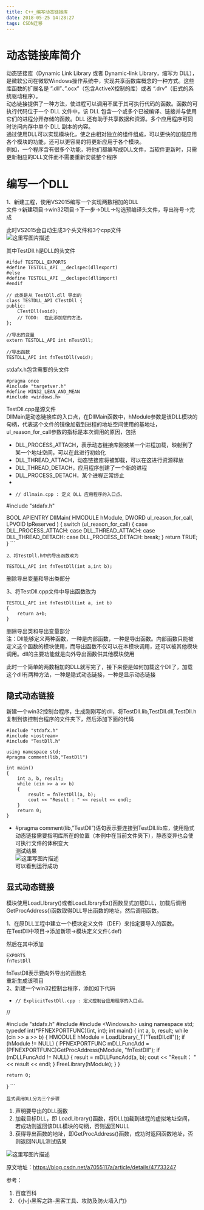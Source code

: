 ```yaml
---
title: C++_编写动态链接库
date: 2018-05-25 14:28:27
tags: CSDN迁移
---
```

   # 动态链接库简介

动态链接库（Dynamic Link Library 或者 Dynamic-link Library，缩写为 DLL），是微软公司在微软Windows操作系统中，实现共享函数库概念的一种方式。这些库函数的扩展名是 ”.dll”、”.ocx”（包含ActiveX控制的库）或者 “.drv”（旧式的系统驱动程序）。   
动态链接提供了一种方法，使进程可以调用不属于其可执行代码的函数。函数的可执行代码位于一个 DLL 文件中，该 DLL 包含一个或多个已被编译、链接并与使用它们的进程分开存储的函数。DLL 还有助于共享数据和资源。多个应用程序可同时访问内存中单个 DLL 副本的内容。   
通过使用DLL可以实现模块化，使之由相对独立的组件组成，可以更快的加载应用各个模块的功能，还可以更容易的将更新应用于各个模块。   
例如，一个程序含有很多个功能，将他们都编写成DLL文件，当软件更新时，只需更新相应的DLL文件而不需要重新安装整个程序


# []()编写一个DLL

1、新建工程，使用VS2015编写一个实现两数相加的DLL   
文件->新建项目->win32项目->下一步->DLL->勾选预编译头文件，导出符号->完成

此时VS2015会自动生成3个头文件和3个cpp文件   
![这里写图片描述](https://img-blog.csdn.net/20150817201316436)

其中TestDll.h是DLL的头文件


```
#ifdef TESTDLL_EXPORTS
#define TESTDLL_API __declspec(dllexport)
#else
#define TESTDLL_API __declspec(dllimport)
#endif

// 此类是从 TestDll.dll 导出的
class TESTDLL_API CTestDll {
public:
    CTestDll(void);
    // TODO:  在此添加您的方法。
};

//导出的变量
extern TESTDLL_API int nTestDll;

//导出函数
TESTDLL_API int fnTestDll(void);
```
  
stdafx.h包含需要的头文件


```
#pragma once
#include "targetver.h"
#define WIN32_LEAN_AND_MEAN             
#include <windows.h>
```
  
TestDll.cpp是源文件   
DllMain是动态链接库的入口点，在DllMain函数中，hModule参数是该DLL模块的句柄，代表这个文件的镜像加载到进程的地址空间使用的基地址，ul_reason_for_call参数的指标是本次调用的原因，包括


  * DLL_PROCESS_ATTACH，表示动态链接库刚被某一个进程加载，映射到了某一个地址空间，可以在此进行初始化
  * DLL_THREAD_ATTACH，动态链接库将被卸载，可以在这进行资源释放
  * DLL_THREAD_DETACH，应用程序创建了一个新的进程
  * DLL_PROCESS_DETACH，某个进程正常终止
  * 
  * ```
    // dllmain.cpp : 定义 DLL 应用程序的入口点。
#include "stdafx.h"

BOOL APIENTRY DllMain( HMODULE hModule,
                       DWORD  ul_reason_for_call,
                       LPVOID lpReserved
                     )
{
    switch (ul_reason_for_call)
    {
    case DLL_PROCESS_ATTACH:
    case DLL_THREAD_ATTACH:
    case DLL_THREAD_DETACH:
    case DLL_PROCESS_DETACH:
        break;
    }
    return TRUE;
}
    ```
      
      
    2、将TestDll.h中的导出函数改为


```
TESTDLL_API int fnTestDll(int a,int b);
```
  
删除导出变量和导出类部分

3、将TestDll.cpp文件中导出函数改为


```
TESTDLL_API int fnTestDll(int a, int b)
{
    return a+b;
}
```
  
删除导出类和导出变量部分   
注：Dll能够定义两种函数，一种是内部函数，一种是导出函数。内部函数只能被定义这个函数的模块使用，而导出函数不仅可以在本模块调用，还可以被其他模块调用。dll的主要功能就是向外导出函数供其他模块使用

此时一个简单的两数相加的DLL就写完了，接下来便是如何加载这个Dll了，加载这个dll有两种方法，一种是隐式动态链接，一种是显示动态链接


## []()隐式动态链接

新建一个win32控制台程序，生成刚刚写的dll，将TestDll.lib,TestDll.dll,TestDll.h复制到该控制台程序的文件夹下，然后添加下面的代码


```
#include "stdafx.h"
#include <iostream>
#include "TestDll.h"

using namespace std;
#pragma comment(lib,"TestDll")

int main()
{
    int a, b, result;
    while (cin >> a >> b)
    {
        result = fnTestDll(a, b);
        cout << "Result : " << result << endl;
    }
    return 0;
}
```
  

  * #pragma comment(lib,”TestDll”)语句表示要连接到TestDll.lib库，使用隐式动态链接需要指明库所在的位置（本例中在当前文件夹下），静态变异也会使可执行文件的体积变大   
测试结果   
![这里写图片描述](https://img-blog.csdn.net/20150817205534275)   
可以看到运行成功


## []()显式动态链接

模块使用LoadLIbrary()或者LoadLIbraryEx()函数显式加载DLL，加载后调用GetProcAddress()函数取得DLL导出函数的地址，然后调用函数。

1、在原DLL工程中建立一个模块定义文件（DEF）来指定要导入的函数。   
在TestDll中项目->添加新项->模块定义文件(.def)   


然后在其中添加


```
EXPORTS
fnTestDll
```
  
fnTestDll表示要向外导出的函数名   
重新生成该项目   
2、新建一个win32控制台程序，添加如下代码


  * ```
    // ExplicitTestDll.cpp : 定义控制台应用程序的入口点。
//

#include "stdafx.h"
#include <iostream>
#include <Windows.h>
using namespace std;
typedef int(*PFNEXPORTFUNC)(int, int);
int main()
{
    int a, b, result;
    while (cin >> a >> b)
    {
        HMODULE hModule = LoadLibrary(_T("TestDll.dll"));
        if (hModule != NULL)
        {
            PFNEXPORTFUNC mDLLFuncAdd = (PFNEXPORTFUNC)GetProcAddress(hModule, "fnTestDll");
            if (mDLLFuncAdd != NULL)
            {
                result = mDLLFuncAdd(a, b);
                cout << "Result： " << result << endl;
            }
            FreeLibrary(hModule);
        }
    }

    return 0;
}
    ```
      
      
    显式调用DLL分为三个步骤


  1. 声明要导出的DLL函数
  2. 加载目标DLL，即 LoadLibrary()函数，将DLL加载到进程的虚拟地址空间，若成功则返回该DLL模块的句柄，否则返回NULL
  3. 获得导出函数的地址，即GetProcAddress()函数，成功时返回函数地址，否则返回NULL测试结果   


![这里写图片描述](https://img-blog.csdn.net/20150817215159317)

原文地址：https://blog.csdn.net/a7055117a/article/details/47733247

参考：


  1. 百度百科
  2. 《小小黑客之路-黑客工具、攻防及防火墙入门》   
 